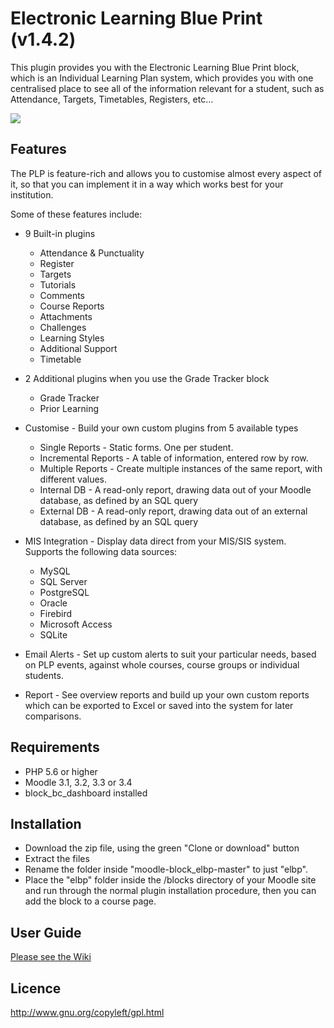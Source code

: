 # Electronic Learning Blue Print (v1.4.2)

This plugin provides you with the Electronic Learning Blue Print block, which is an Individual Learning Plan system, which provides you with one centralised place to see all of the information relevant for a student, such as Attendance, Targets, Timetables, Registers, etc...

![](https://image.ibb.co/deKKOo/screenshot.png)


Features
------------
The PLP is feature-rich and allows you to customise almost every aspect of it, so that you can implement it in a way which works best for your institution.

Some of these features include:

* 9 Built-in plugins
	* Attendance & Punctuality
	* Register
	* Targets
	* Tutorials
	* Comments
	* Course Reports
	* Attachments
	* Challenges
	* Learning Styles
	* Additional Support
	* Timetable
	
* 2 Additional plugins when you use the Grade Tracker block
	* Grade Tracker
	* Prior Learning

* Customise - Build your own custom plugins from 5 available types
	* Single Reports - Static forms. One per student.
	* Incremental Reports - A table of information, entered row by row.
	* Multiple Reports - Create multiple instances of the same report, with different values.
	* Internal DB - A read-only report, drawing data out of your Moodle database, as defined by an SQL query
	* External DB - A read-only report, drawing data out of an external database, as defined by an SQL query
	
* MIS Integration - Display data direct from your MIS/SIS system. Supports the following data sources:
	* MySQL
	* SQL Server
	* PostgreSQL
	* Oracle
	* Firebird
	* Microsoft Access
	* SQLite
	
* Email Alerts - Set up custom alerts to suit your particular needs, based on PLP events, against whole courses, course groups or individual students.
* Report - See overview reports and build up your own custom reports which can be exported to Excel or saved into the system for later comparisons. 

Requirements
------------
- PHP 5.6 or higher
- Moodle 3.1, 3.2, 3.3 or 3.4
- block_bc_dashboard installed

Installation
------------
- Download the zip file, using the green "Clone or download" button
- Extract the files 
- Rename the folder inside "moodle-block_elbp-master" to just "elbp".
- Place the "elbp" folder inside the /blocks directory of your Moodle site and run through the normal plugin installation procedure, then you can add the block to a course page.

User Guide
------------
[Please see the Wiki](https://github.com/cwarwicker/moodle-block_elbp/wiki)

Licence
------------
http://www.gnu.org/copyleft/gpl.html

